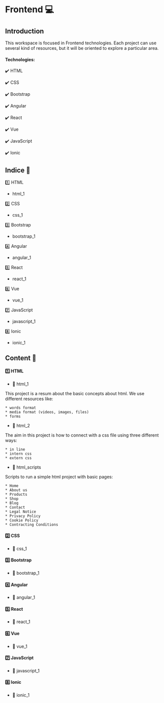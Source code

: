 # Frontend   :computer:


## Introduction

This workspace is focused in Frontend technologies. Each project can use several kind of resources, but it will be oriented to explore a particular area.


#### Technologies:

:heavy_check_mark: HTML

:heavy_check_mark: CSS

:heavy_check_mark: Bootstrap

:heavy_check_mark: Angular

:heavy_check_mark: React

:heavy_check_mark: Vue

:heavy_check_mark: JavaScript

:heavy_check_mark: Ionic


## Indice :bookmark_tabs:

:one: HTML
  * html_1
  
:two: CSS
  * css_1
  
:three: Bootstrap
  * bootstrap_1
  
:four: Angular
  * angular_1
  
:five: React
  * react_1
  
:six: Vue
  * vue_1
  
:seven: JavaScript
  * javascript_1
  
:eight: Ionic
  * ionic_1  

## Content :book:


#### :one: HTML

 * :green_book: html_1 
  
  This project is a resum about the basic concepts about html. We use different resources like:
  
    * words format
    * media format (videos, images, files)
    * forms
    
  * :green_book: html_2 
  
  The aim in this project is how to connect with a css file using three different ways:
  
    * in line
    * intern css
    * extern css
  
  * :green_book: html_scripts 
  
  Scripts to run a simple html project with basic pages: 
  
    * Home 
    * About us 
    * Products
    * Shop
    * Blog
    * Contact
    * Legal Notice
    * Privacy Policy
    * Cookie Policy
    * Contracting Conditions
  
#### :two: CSS

* :closed_book: css_1 
 
#### :three: Bootstrap

* :orange_book: bootstrap_1 

#### :four: Angular

* :blue_book: angular_1 
 
#### :five: React

* :notebook_with_decorative_cover: react_1 
 
#### :six: Vue

* :ledger: vue_1 

#### :seven: JavaScript

* :notebook: javascript_1

#### :eight: Ionic

* :green_book: ionic_1

